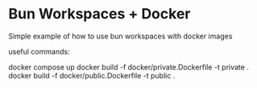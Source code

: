 # Bun Workspaces + Docker

Simple example of how to use bun workspaces with docker images

useful commands:

docker compose up
docker build -f docker/private.Dockerfile -t private .
docker build -f docker/public.Dockerfile -t public .